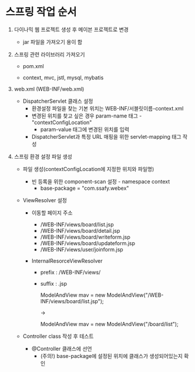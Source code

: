 # 스프링 작업 순서

1. 다이나믹 웹 프로젝트 생성 후 메이븐 프로젝트로 변경

   - jar 파일을 가져오기 용이 함

2. 스프링 관련 라이브러리 가져오기

   - pom.xml

   - context, mvc, jstl, mysql, mybatis

3. web.xml (WEB-INF/web.xml)

   - DispatcherServlet 클래스 설정
     - 환경설정 파일을 찾는 기본 위치는 WEB-INF/서블릿이름-context.xml
     - 변경된 위치를 찾고 싶은 경우 param-name 태그 - "contextConfigLocation"
       - param-value 태그에 변경된 위치를 입력
     - DispatcherServlet과 특정 URL 매핑을 위한 servlet-mapping 태그 작성

4. 스프링 환경 설정 파일 생성

   - 파일 생성(contextConfigLocation에 지정한 위치와 파일명)

     - 빈 등록을 위한 component-scan 설정 - namespace context
       - base-package = "com.ssafy.webex"

   - ViewResolver 설정

     - 이동할 페이지 주소 

       - /WEB-INF/views/board/list.jsp
       - /WEB-INF/views/board/detail.jsp
       - /WEB-INF/views/board/writeform.jsp
       - /WEB-INF/views/board/updateform.jsp
       - /WEB-INF/views/user/joinform.jsp

     - InternalResorceViewResolver

       - prefix : /WEB-INF/views/

       - suffix : .jsp

         ModelAndView mav = new ModelAndView("/WEB-INF/views/board/list.jsp");

         ->

         ModelAndView mav = new ModelAndView("/board/list");

   - Controller class 작성 후 테스트

     - @Controller 클래스에 선언
       - (주의!) base-package에 설정된 위치에 클래스가 생성되어있는지 확인